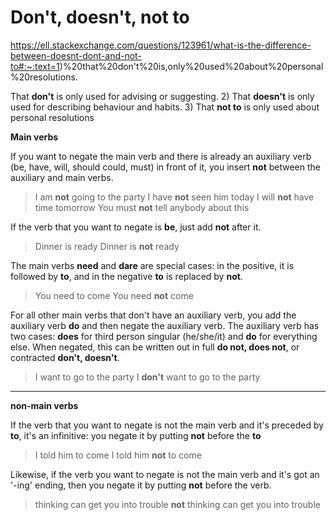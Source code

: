 # Don't, doesn't, not to

https://ell.stackexchange.com/questions/123961/what-is-the-difference-between-doesnt-dont-and-not-to#:~:text=1)%20that%20don't%20is,only%20used%20about%20personal%20resolutions.

That **don't** is only used for advising or suggesting. 2) That **doesn't** is only used for describing behaviour and habits. 3) That **not to** is only used about personal resolutions

**Main verbs**

If you want to negate the main verb and there is already an auxiliary verb (be, have, will, should could, must) in front of it, you insert **not** between the auxiliary and main verbs.

> I am **not** going to the party
> I have **not** seen him today
> I will **not** have time tomorrow
> You must **not** tell anybody about this

If the verb that you want to negate is **be**, just add **not** after it.

> Dinner is ready
> Dinner is **not** ready

The main verbs **need** and **dare** are special cases: in the positive, it is followed by **to**, and in the negative **to** is replaced by **not**.

> You need to come
> You need **not** come

For all other main verbs that don't have an auxiliary verb, you add the auxiliary verb **do** and then negate the auxiliary verb. The auxiliary verb has two cases: **does** for third person singular (he/she/it) and **do** for everything else. When negated, this can be written out in full **do not, does not**, or contracted **don't, doesn't**.

> I want to go to the party
> I **don't** want to go to the party



------

**non-main verbs**

If the verb that you want to negate is not the main verb and it's preceded by **to**, it's an infinitive: you negate it by putting **not** before the **to**

> I told him to come
> I told him **not** to come

Likewise, if the verb you want to negate is not the main verb and it's got an '-ing' ending, then you negate it by putting **not** before the verb.

> thinking can get you into trouble
> **not** thinking can get you into trouble